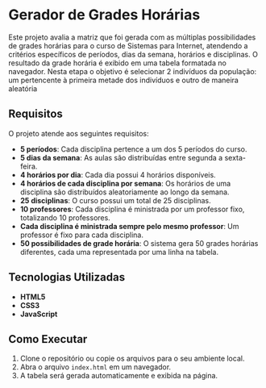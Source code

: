 # Gerador de Grades Horárias

Este projeto avalia a matriz que foi gerada com as múltiplas possibilidades de grades horárias para o curso de Sistemas para Internet, atendendo a critérios específicos de períodos, dias da semana, horários e disciplinas. O resultado da grade horária é exibido em uma tabela formatada no navegador. Nesta etapa o objetivo é selecionar 2 indivíduos da população: um pertencente à primeira metade dos indivíduos e outro de maneira aleatória


## Requisitos

O projeto atende aos seguintes requisitos:

- **5 períodos**: Cada disciplina pertence a um dos 5 períodos do curso.
- **5 dias da semana**: As aulas são distribuídas entre segunda a sexta-feira.
- **4 horários por dia**: Cada dia possui 4 horários disponíveis.
- **4 horários de cada disciplina por semana**: Os horários de uma disciplina são distribuídos aleatoriamente ao longo da semana.
- **25 disciplinas**: O curso possui um total de 25 disciplinas.
- **10 professores**: Cada disciplina é ministrada por um professor fixo, totalizando 10 professores.
- **Cada disciplina é ministrada sempre pelo mesmo professor**: Um professor é fixo para cada disciplina.
- **50 possibilidades de grade horária**: O sistema gera 50 grades horárias diferentes, cada uma representada por uma linha na tabela.

## Tecnologias Utilizadas

- **HTML5**
- **CSS3**
- **JavaScript**

## Como Executar

1. Clone o repositório ou copie os arquivos para o seu ambiente local.
2. Abra o arquivo `index.html` em um navegador.
3. A tabela será gerada automaticamente e exibida na página.
